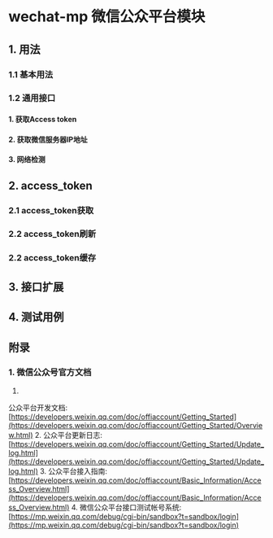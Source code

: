 # wechat-mp 微信公众平台模块

## 1. 用法

<!-- 罗列各接口的使用API -->

### 1.1 基本用法

### 1.2 通用接口

#### 1. 获取Access token

#### 2. 获取微信服务器IP地址

#### 3. 网络检测

## 2. access_token

### 2.1 access_token获取

### 2.2 access_token刷新

### 2.2 access_token缓存

## 3. 接口扩展

## 4. 测试用例

## 附录

### 1. 微信公众号官方文档

1.
公众平台开发文档: [https://developers.weixin.qq.com/doc/offiaccount/Getting_Started](https://developers.weixin.qq.com/doc/offiaccount/Getting_Started/Overview.html)
2.
公众平台更新日志: [https://developers.weixin.qq.com/doc/offiaccount/Getting_Started/Update_log.html](https://developers.weixin.qq.com/doc/offiaccount/Getting_Started/Update_log.html)
3.
公众平台接入指南: [https://developers.weixin.qq.com/doc/offiaccount/Basic_Information/Access_Overview.html](https://developers.weixin.qq.com/doc/offiaccount/Basic_Information/Access_Overview.html)
4.
微信公众平台接口测试帐号系统: [https://mp.weixin.qq.com/debug/cgi-bin/sandbox?t=sandbox/login](https://mp.weixin.qq.com/debug/cgi-bin/sandbox?t=sandbox/login)